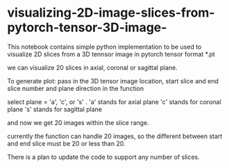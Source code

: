 # visualizing-2D-image-slices-from-pytorch-tensor-3D-image-
This notebook contains simple python implementation to be used to visualize 2D slices from a 3D tennsor image in pytorch tensor format *.pt 

we can visualize 20 slices in axial, coronal or sagittal plane.

To generate plot: pass in the 3D tensor image location, start slice and end slice number and plane direction in the function

select plane = 'a', 'c', or 's' . 
'a' stands for axial plane
'c' stands for coronal plane
's' stands for sagittal plane

and now we get 20 images within the slice range.

currently the function can handle 20 images, so the different between start and end slice must be 20 or less than 20. 

There is a plan to update the code to support any number of slices.
